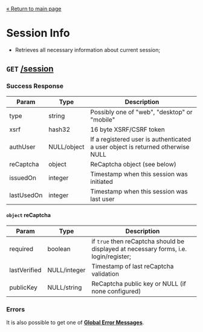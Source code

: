 [&laquo; Return to main page](../README.md)

# Session Info

* Retrieves all necessary information about current session;

## `GET` [/session]()

### Success Response

Param | Type |  Description
--- | --- | --- 
type | string | Possibly one of "web", "desktop" or "mobile"
xsrf | hash32 | 16 byte XSRF/CSRF token
authUser | NULL/object | If a registered user is authenticated a user object is returned otherwise NULL
reCaptcha | object | ReCaptcha object (see below)
issuedOn | integer | Timestamp when this session was initiated
lastUsedOn | integer | Timestamp when this session was last user

#### `object` reCaptcha

Param | Type |  Description
--- | --- | --- 
required | boolean | if `true` then reCaptcha should be displayed at necessary forms, i.e. login/register;
lastVerified | NULL/integer | Timestamp of last reCaptcha validation
publicKey | NULL/string | ReCaptcha public key or NULL (if none configured)

### Errors

It is also possible to get one of [**Global Error Messages**](../README.md#global-error-messages).